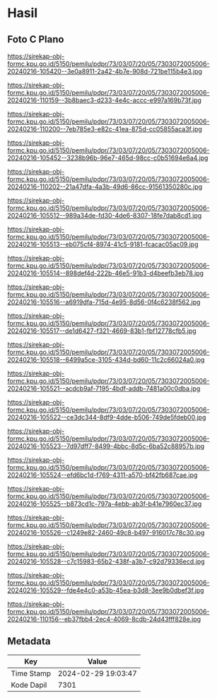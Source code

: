 # Hasil

## Foto C Plano

https://sirekap-obj-formc.kpu.go.id/5150/pemilu/pdpr/73/03/07/20/05/7303072005006-20240216-105420--3e0a8911-2a42-4b7e-908d-721be115b4e3.jpg

https://sirekap-obj-formc.kpu.go.id/5150/pemilu/pdpr/73/03/07/20/05/7303072005006-20240216-110159--3b8baec3-d233-4e4c-accc-e997a169b73f.jpg

https://sirekap-obj-formc.kpu.go.id/5150/pemilu/pdpr/73/03/07/20/05/7303072005006-20240216-110200--7eb785e3-e82c-41ea-875d-cc05855aca3f.jpg

https://sirekap-obj-formc.kpu.go.id/5150/pemilu/pdpr/73/03/07/20/05/7303072005006-20240216-105452--3238b96b-96e7-465d-98cc-c0b51694e6a4.jpg

https://sirekap-obj-formc.kpu.go.id/5150/pemilu/pdpr/73/03/07/20/05/7303072005006-20240216-110202--21a47dfa-4a3b-49d6-86cc-91561350280c.jpg

https://sirekap-obj-formc.kpu.go.id/5150/pemilu/pdpr/73/03/07/20/05/7303072005006-20240216-105512--989a34de-fd30-4de6-8307-18fe7dab8cd1.jpg

https://sirekap-obj-formc.kpu.go.id/5150/pemilu/pdpr/73/03/07/20/05/7303072005006-20240216-105513--eb075cf4-8974-41c5-9181-fcacac05ac09.jpg

https://sirekap-obj-formc.kpu.go.id/5150/pemilu/pdpr/73/03/07/20/05/7303072005006-20240216-105514--898def4d-222b-46e5-91b3-d4beefb3eb78.jpg

https://sirekap-obj-formc.kpu.go.id/5150/pemilu/pdpr/73/03/07/20/05/7303072005006-20240216-105516--a6919dfa-715d-4e95-8d56-0f4c6238f562.jpg

https://sirekap-obj-formc.kpu.go.id/5150/pemilu/pdpr/73/03/07/20/05/7303072005006-20240216-105517--de1d6427-f321-4669-83b1-fbf12778cfb5.jpg

https://sirekap-obj-formc.kpu.go.id/5150/pemilu/pdpr/73/03/07/20/05/7303072005006-20240216-105518--6499a5ce-3105-434d-bd60-11c2c66024a0.jpg

https://sirekap-obj-formc.kpu.go.id/5150/pemilu/pdpr/73/03/07/20/05/7303072005006-20240216-105521--acdcb9af-7195-4bdf-addb-7481a00c0dba.jpg

https://sirekap-obj-formc.kpu.go.id/5150/pemilu/pdpr/73/03/07/20/05/7303072005006-20240216-105522--ce3dc344-8df9-4dde-b506-749de5fdeb00.jpg

https://sirekap-obj-formc.kpu.go.id/5150/pemilu/pdpr/73/03/07/20/05/7303072005006-20240216-105523--7d97dff7-8499-4bbc-8d5c-6ba52c88957b.jpg

https://sirekap-obj-formc.kpu.go.id/5150/pemilu/pdpr/73/03/07/20/05/7303072005006-20240216-105524--efd6bc1d-f769-4311-a570-bf42fb687cae.jpg

https://sirekap-obj-formc.kpu.go.id/5150/pemilu/pdpr/73/03/07/20/05/7303072005006-20240216-105525--b873cd1c-797a-4ebb-ab3f-b41e7960ec37.jpg

https://sirekap-obj-formc.kpu.go.id/5150/pemilu/pdpr/73/03/07/20/05/7303072005006-20240216-105526--c1249e82-2460-49c8-b497-916017c78c30.jpg

https://sirekap-obj-formc.kpu.go.id/5150/pemilu/pdpr/73/03/07/20/05/7303072005006-20240216-105528--c7c15983-65b2-438f-a3b7-c92d79336ecd.jpg

https://sirekap-obj-formc.kpu.go.id/5150/pemilu/pdpr/73/03/07/20/05/7303072005006-20240216-105529--fde4e4c0-a53b-45ea-b3d8-3ee9b0dbef3f.jpg

https://sirekap-obj-formc.kpu.go.id/5150/pemilu/pdpr/73/03/07/20/05/7303072005006-20240216-110156--eb37fbb4-2ec4-4069-8cdb-24d43fff828e.jpg


## Metadata

| Key        | Value               |
| ---------- | ------------------- |
| Time Stamp | 2024-02-29 19:03:47 |
| Kode Dapil | 7301                |




